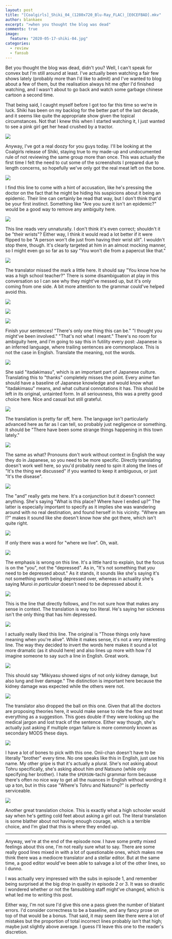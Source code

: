 ```yaml
---
layout: post
title: "[Coalgirls]_Shiki_04_(1280x720_Blu-Ray_FLAC)_[E0CEFBAD].mkv"
author: blankaex
excerpt: ">when you thought the blog was dead"
comments: true
image:
  feature: "2020-05-17-shiki-04.jpg"
categories:
  - review
  - fansub
---
```


Bet you thought the blog was dead, didn't you? Well, I can't speak for convex but I'm still around at least. I've actually been watching a fair few shows lately (probably more than I'd like to admit) and I've wanted to blog about a few of them, but the realisation always hit me _after_ I'd finished watching, and I wasn't about to go back and watch some garbage chinese cartoon a second time.

That being said, I caught myself before I got too far this time so we're in luck. Shiki has been on my backlog for the better part of the last decade, and it seems like quite the appropriate show given the topical circumstances. Not that I knew this when I started watching it, I just wanted to see a pink girl get her head crushed by a tractor.

![](https://i.imgur.com/7TVm13S.gif)

Anyway, I've got a real doozy for you guys today. I'll be looking at the Coalgirls release of Shiki, staying true to my made-up and undocumented rule of not reviewing the same group more than once. This was actually the first time I felt the need to cut some of the screenshots I prepared due to length concerns, so hopefully we've only got the real meat left on the bone.

![](https://i.imgur.com/qDkhD0Y.png)

I find this line to come with a hint of accusation, like he's pressing the doctor on the fact that he might be hiding his suspicions about it being an epidemic. Their line can certainly be read that way, but I don't think that'd be your first instinct. Something like "Are you sure it isn't an epidemic?" would be a good way to remove any ambiguity here.

![](https://i.imgur.com/L5uSUWI.png)

This line reads very unnaturally. I don't think it's even correct; shouldn't it be "their wrists"? Either way, I think it would read a lot better if it were flipped to be "A person won't die just from having their wrist slit". I wouldn't stop there, though. It's clearly targeted at him in an almost mocking manner, so I might even go so far as to say "You won't die from a papercut like that."

![](https://i.imgur.com/hrz3uMd.png)

The translator missed the mark a little here. It should say "You know how he was a high school teacher?" There is some disambiguation at play in this conversation so I can see why they might've messed up, but it's only coming from one side. A bit more attention to the grammar could've helped avoid this.

![](https://i.imgur.com/mL0Mfqi.png)

![](https://i.imgur.com/AkEDzRU.png)

![](https://i.imgur.com/rJPRD8S.png)

Finish your sentences! "There's only one thing this can be." "I thought you might've been involved." "That's not what I meant." There's no room for ambiguity here, and I'm going to say this in futility every post: Japanese is an inferred language, where trailing sentences are commonplace. This is not the case in English. Translate the meaning, not the words.

![](https://i.imgur.com/qfHZEOD.png)

She said "itadakimasu", which is an important part of Japanese culture. Translating this to "thanks" completely misses the point. Every anime fan should have a baseline of Japanese knowledge and would know what "itadakimasu" means, and what cultural connotations it has. This should be left in its original, untainted form. In all seriousness, this was a pretty good choice here. Nice and casual but still grateful.

![](https://i.imgur.com/iMaANhu.png)

The translation is pretty far off, here. The language isn't particularly advanced here as far as I can tell, so probably just negligence or something. It should be "There have been some strange things happening in this town lately."

![](https://i.imgur.com/poAiCyW.png)

The same as what? Pronouns don't work without context in English the way they do in Japanese, so you need to be more specific. Directly translating doesn't work well here, so you'd probably need to spin it along the lines of "It's the thing we discussed" if you wanted to keep it ambiguous, or just "It's the disease".

![](https://i.imgur.com/9xdrFKv.png)

The "and" really gets me here. It's a conjunction but it doesn't connect anything. She's saying "What is this place? Where have I ended up?" The latter is especially important to specify as it implies she was wandering around with no real destination, and found herself in his vicinity. "Where am I?" makes it sound like she doesn't know how she got there, which isn't quite right.

![](https://i.imgur.com/8rsp0XW.png)

If only there was a word for "where we live". Oh, wait.

![](https://i.imgur.com/VCd4hoY.png)

The emphasis is wrong on this line. It's a little hard to explain, but the focus is on the "you", not the "depressed". As in, "It's not something that _you_ need to be depressed about." As it stands, it sounds like she's saying it's not something worth being depressed over, whereas in actuality she's saying Muroi _in particular_ doesn't need to be depressed about it.

![](https://i.imgur.com/I7nMwua.png)

This is the line that directly follows, and I'm not sure how that makes any sense in context. The translation is way too literal. He's saying her sickness isn't the only thing that has him depressed.

![](https://i.imgur.com/VL1GtZz.png)

I actually really liked this line. The original is "Those things only have meaning when you're alive". While it makes sense, it's not a very interesting line. The way they decided to invert the words here makes it sound a lot more dramatic (as it should here) and also lines up more with how I'd imagine someone to say such a line in English. Great work.

![](https://i.imgur.com/NFfpO6g.png)

This should say "Mikiyasu showed signs of not only kidney damage, but also lung and liver damage." The distinction is important here because the kidney damage was expected while the others were not.

![](https://i.imgur.com/GTaFeOR.png)

The translator also dropped the ball on this one. Given that all the doctors are proposing theories here, it would make sense to ride the flow and treat everything as a suggestion. This goes double if they were looking up the medical jargon and lost track of the sentence. Either way though, she's actually just asking if multiple organ failure is more commonly known as secondary MODS these days.

![](https://i.imgur.com/O2WaLjK.png)

I have a lot of bones to pick with this one. Onii-chan doesn't have to be literally "brother" every time. No one speaks like this in English, just use his name. My other gripe is that it's actually a plural. She's not asking about Tohru specifically, she's asking about him _and_ Natsuno (while only specifying her brother). I hate the `$PERSON`-tachi grammar form because there's often no nice way to get all the nuances in English without wording it up a ton, but in this case "Where's Tohru and Natsuno?" is perfectly serviceable.

![](https://i.imgur.com/PMTBdeX.png)

Another great translation choice. This is exactly what a high schooler would say when he's getting cold feet about asking a girl out. The literal translation is some blather about not having enough courage, which is a terrible choice, and I'm glad that this is where they ended up.

---

Anyway, we're at the end of the episode now. I have some pretty mixed feelings about this one, I'm not really sure what to say. There are some really good lines mixed in with a lot of questionable ones, which makes me think there was a mediocre translator and a stellar editor. But at the same time, a good editor would've been able to salvage a lot of the other lines, so I dunno.

I was actually very impressed with the subs in episode 1, and remember being surprised at the big drop in quality in episode 2 or 3. It was so drastic I wondered whether or not the fansubbing staff might've changed, which is what led me to writing this post.

Either way, I'm not sure I'd give this one a pass given the number of blatant errors. I'd consider correctness to be a baseline, and any fancy prose on top of that would be a bonus. That said, it may seem like there were a lot of mistakes but the proportion of total incorrect lines probably isn't that high; maybe just slightly above average. I guess I'll leave this one to the reader's discretion.
